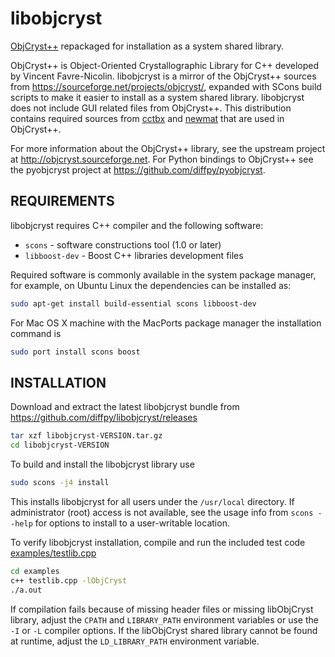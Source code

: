 # libobjcryst

[ObjCryst++](http://objcryst.sourceforge.net) repackaged
for installation as a system shared library.

ObjCryst++ is Object-Oriented Crystallographic Library for C++ developed
by Vincent Favre-Nicolin.  libobjcryst is a mirror of the
ObjCryst++ sources from https://sourceforge.net/projects/objcryst/,
expanded with SCons build scripts to make it easier to install as
a system shared library.  libobjcryst does not include GUI related
files from ObjCryst++.  This distribution contains required
sources from [cctbx](http://cctbx.sourceforge.net/current/) and
[newmat](http://www.robertnz.net/nm_intro.htm) that are used in
ObjCryst++.

For more information about the ObjCryst++ library, see the upstream project at
http://objcryst.sourceforge.net.  For Python bindings to ObjCryst++ see the
pyobjcryst project at https://github.com/diffpy/pyobjcryst.


## REQUIREMENTS

libobjcryst requires C++ compiler and the following software:

* `scons` - software constructions tool (1.0 or later)
* `libboost-dev` - Boost C++ libraries development files

Required software is commonly available in the system package manager,
for example, on Ubuntu Linux the dependencies can be installed as:

```sh
sudo apt-get install build-essential scons libboost-dev
```

For Mac OS X machine with the MacPorts package manager the installation
command is

```sh
sudo port install scons boost
```


## INSTALLATION

Download and extract the latest libobjcryst bundle from
https://github.com/diffpy/libobjcryst/releases

```sh
tar xzf libobjcryst-VERSION.tar.gz
cd libobjcryst-VERSION
```

To build and install the libobjcryst library use

```sh
sudo scons -j4 install
```

This installs libobjcryst for all users under the `/usr/local` directory.
If administrator (root) access is not available, see the usage info from
`scons --help` for options to install to a user-writable location.

To verify libobjcryst installation, compile and run the included
test code [examples/testlib.cpp](examples/testlib.cpp)

```sh
cd examples
c++ testlib.cpp -lObjCryst
./a.out
```

If compilation fails because of missing header files or missing libObjCryst
library, adjust the `CPATH` and `LIBRARY_PATH` environment variables or
use the `-I` or `-L` compiler options.  If the libObjCryst shared library
cannot be found at runtime, adjust the `LD_LIBRARY_PATH` environment variable.
